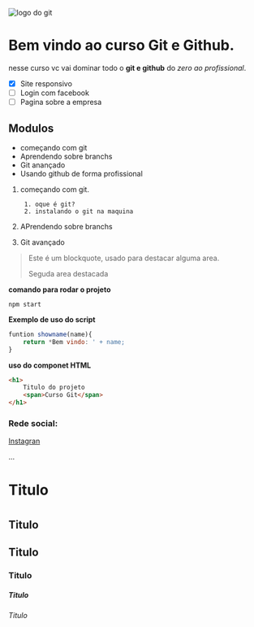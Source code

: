 ![logo do git](URL)

# Bem vindo ao curso Git e Github.
nesse curso vc vai dominar todo o **git e github** do _zero ao profissional_.

- [X] Site responsivo
- [ ] Login com facebook
- [ ] Pagina sobre a empresa

## Modulos
* começando com git
* Aprendendo sobre branchs
* Git anançado
* Usando github de forma profissional

1. começando com git.

        1. oque é git?
        2. instalando o git na maquina
2. APrendendo sobre branchs
3. Git avançado

>Este é um blockquote, usado para destacar alguma area.
>
>Seguda area destacada

**comando para rodar o projeto**
```
npm start
```

**Exemplo de uso do script**
```js
funtion showname(name){
    return *Bem vindo: ' + name;
}
```

**uso do componet HTML**
```html
<h1>
    Titulo do projeto
    <span>Curso Git</span>
</h1>
```

### Rede social:
[Instagran](URL)

...
# Titulo <h1>
## Titulo <h2>
## Titulo <h3>
### Titulo <h4>
##### Titulo <h5>
###### Titulo <h6>
